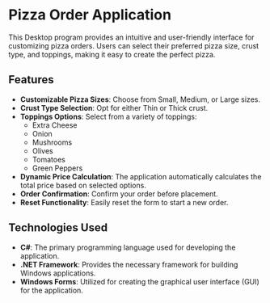 # Pizza Order Application

This Desktop program provides an intuitive and user-friendly interface for customizing pizza orders. Users can select their preferred pizza size, crust type, and toppings, making it easy to create the perfect pizza. 

## Features

- **Customizable Pizza Sizes**: Choose from Small, Medium, or Large sizes.
- **Crust Type Selection**: Opt for either Thin or Thick crust.
- **Toppings Options**: Select from a variety of toppings:
  - Extra Cheese
  - Onion
  - Mushrooms
  - Olives
  - Tomatoes
  - Green Peppers
- **Dynamic Price Calculation**: The application automatically calculates the total price based on selected options.
- **Order Confirmation**: Confirm your order before placement.
- **Reset Functionality**: Easily reset the form to start a new order.

## Technologies Used

- **C#**: The primary programming language used for developing the application.
- **.NET Framework**: Provides the necessary framework for building Windows applications.
- **Windows Forms**: Utilized for creating the graphical user interface (GUI) for the application.
